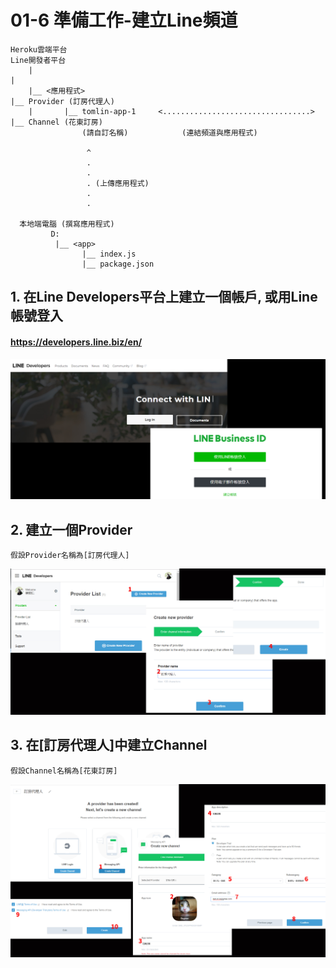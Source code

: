 # 01-6 準備工作-建立Line頻道


```
Heroku雲端平台                                                      Line開發者平台
    |                                                                    |
    |__ <應用程式>                                                        |__ Provider (訂房代理人)
    |       |__ tomlin-app-1     <.................................>            |__ Channel (花東訂房)       
                (請自訂名稱)            (連結頻道與應用程式)                               

                 ^                
                 .
                 .
                 . (上傳應用程式)
                 .
                 .
      
  本地端電腦 (撰寫應用程式)
         D:
          |__ <app>
                |__ index.js
                |__ package.json
```

## 1. 在Line Developers平台上建立一個帳戶, 或用Line帳號登入

#### https://developers.line.biz/en/
![GitHub Logo](/imgs/4-1-1.jpg)


## 2. 建立一個Provider
```
假設Provider名稱為[訂房代理人] 
```
![GitHub Logo](/imgs/4-2-1.jpg)


## 3. 在[訂房代理人]中建立Channel
```
假設Channel名稱為[花東訂房] 
```
![GitHub Logo](/imgs/4-2-2.jpg)

